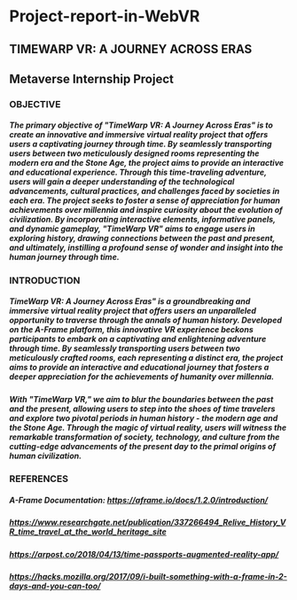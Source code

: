 # Project-report-in-WebVR
## TIMEWARP VR: A JOURNEY ACROSS ERAS
## Metaverse Internship Project

### OBJECTIVE

##### The primary objective of "TimeWarp VR: A Journey Across Eras" is to create an innovative and immersive virtual reality project that offers users a captivating journey through time. By seamlessly transporting users between two meticulously designed rooms representing the modern era and the Stone Age, the project aims to provide an interactive and educational experience. Through this time-traveling adventure, users will gain a deeper understanding of the technological advancements, cultural practices, and challenges faced by societies in each era. The project seeks to foster a sense of appreciation for human achievements over millennia and inspire curiosity about the evolution of civilization. By incorporating interactive elements, informative panels, and dynamic gameplay, "TimeWarp VR" aims to engage users in exploring history, drawing connections between the past and present, and ultimately, instilling a profound sense of wonder and insight into the human journey through time.

### INTRODUCTION

##### TimeWarp VR: A Journey Across Eras" is a groundbreaking and immersive virtual reality project that offers users an unparalleled opportunity to traverse through the annals of human history. Developed on the A-Frame platform, this innovative VR experience beckons participants to embark on a captivating and enlightening adventure through time. By seamlessly transporting users between two meticulously crafted rooms, each representing a distinct era, the project aims to provide an interactive and educational journey that fosters a deeper appreciation for the achievements of humanity over millennia. 
##### With "TimeWarp VR," we aim to blur the boundaries between the past and the present, allowing users to step into the shoes of time travelers and explore two pivotal periods in human history - the modern age and the Stone Age. Through the magic of virtual reality, users will  witness the remarkable transformation of society, technology, and culture from the cutting-edge advancements of the present day to the primal origins of human civilization.

### REFERENCES

##### A-Frame Documentation: https://aframe.io/docs/1.2.0/introduction/
##### https://www.researchgate.net/publication/337266494_Relive_History_VR_time_travel_at_the_world_heritage_site
##### https://arpost.co/2018/04/13/time-passports-augmented-reality-app/
##### https://hacks.mozilla.org/2017/09/i-built-something-with-a-frame-in-2-days-and-you-can-too/
